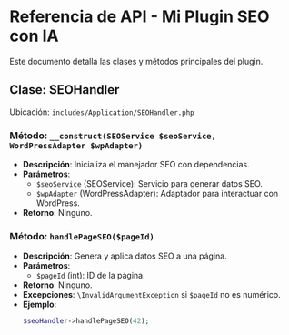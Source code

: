 # Referencia de API - Mi Plugin SEO con IA

Este documento detalla las clases y métodos principales del plugin.

## Clase: SEOHandler
Ubicación: `includes/Application/SEOHandler.php`

### Método: `__construct(SEOService $seoService, WordPressAdapter $wpAdapter)`
- **Descripción**: Inicializa el manejador SEO con dependencias.
- **Parámetros**:
  - `$seoService` (SEOService): Servicio para generar datos SEO.
  - `$wpAdapter` (WordPressAdapter): Adaptador para interactuar con WordPress.
- **Retorno**: Ninguno.

### Método: `handlePageSEO($pageId)`
- **Descripción**: Genera y aplica datos SEO a una página.
- **Parámetros**:
  - `$pageId` (int): ID de la página.
- **Retorno**: Ninguno.
- **Excepciones**: `\InvalidArgumentException` si `$pageId` no es numérico.
- **Ejemplo**:
  ```php
  $seoHandler->handlePageSEO(42);